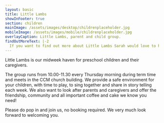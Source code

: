 ```yaml
---
layout: basic
title: Little Lambs
showInFooter: true
section: children
mainImage: /assets/images/desktop/childrenplaceholder.jpg
mobileImage: /assets/images/mobile/childrenplaceholder.jpg
overlayCaption: Little Lambs, parent and child group.
findOutMoreText: |-2
  If you want to find out more about Little Lambs Sarah would love to hear from you.
---
```

Little Lambs is our midweek haven for preschool children and their caregivers.

The group runs from 10.00-11.30 every Thursday morning during term time and meets in the CCM church building. We provide a safe environment for your children, with time to play, to sing together and share in story telling each week. We also want to look after parents and caregivers and offer the friendship, community and all important coffee and cake we know you need!

Please do pop in and join us, no booking required. We very much look forward to welcoming you.
